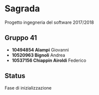 # Sagrada

Progetto ingegneria del software 2017/2018

## Gruppo 41
* **10494854 Alampi** Giovanni
* **10520963 Bignoli** Andrea
* **10537156 Chiappin Airoldi** Federico

## Status

Fase di inizializzazione
